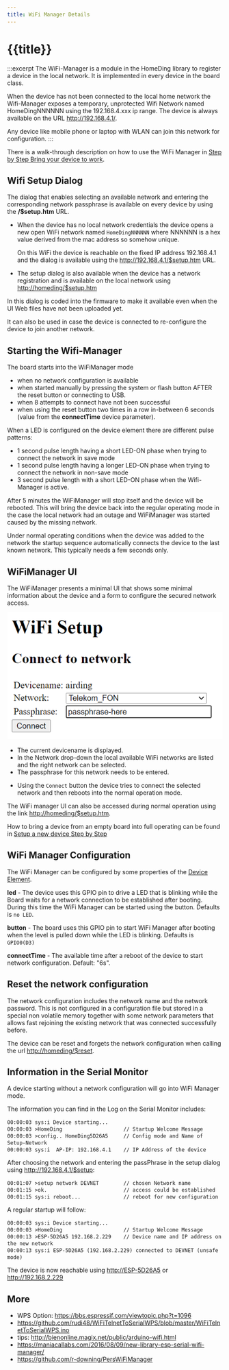 ```yaml
---
title: WiFi Manager Details
---
```


# {{title}}

:::excerpt
The WiFi-Manager is a module in the HomeDing library to register a device in the local network.
It is implemented in every device in the board class.

When the device has not been connected to the local home network the Wifi-Manager exposes a temporary, unprotected
Wifi Network named HomeDingNNNNNN using the 192.168.4.xxx ip range. The device is always available on the URL
 <http://192.168.4.1/>.

Any device like mobile phone or laptop with WLAN can join this network for configuration.
:::

There is a walk-through description on how to use the WiFi Manager in [Step by Step Bring your device to work](/steps/newdevice.md). 


## Wifi Setup Dialog

The dialog that enables selecting an available network and entering the corresponding network passphrase
is available on every device by using the **/\$setup.htm** URL.

* When the device has no local network credentials the device opens a new open WiFi network
  named `HomeDingNNNNNN` where NNNNNN is a hex value derived from the mac address so somehow unique.
  
  On this WiFi the device is reachable on the fixed IP address 192.168.4.1 and the dialog is available
  using the <http://192.168.4.1/$setup.htm> URL.

* The setup dialog is also available when the device has a network registration
  and is available on the local network using <http://homeding/$setup.htm>

In this dialog is coded into the firmware to make it available even when the UI Web files have not been uploaded yet.

It can also be used in case the device is connected to re-configure the device to join another network.


## Starting the Wifi-Manager

The board starts into the WiFiManager mode
* when no network configuration is available
* when started manually by pressing the system or flash button AFTER the reset button or connecting to USB.
* when 8 attempts to connect have not been successful
* when using the reset button two times in a row in-between 6 seconds (value from the **connectTime** device parameter).

When a LED is configured on the device element there are different pulse patterns:
* 1 second pulse length having a short LED-ON phase when trying to connect the network in save mode 
* 1 second pulse length having a longer LED-ON phase when trying to connect the network in non-save mode
* 3 second pulse length with a short LED-ON phase when the Wifi-Manager is active. 

After 5 minutes the WiFiManager will stop itself and the device will be rebooted. This will bring the device back into the regular operating mode in the case the local network had an outage and WiFiManager was started caused by the missing network.

Under normal operating conditions when the device was added to the network the startup sequence automatically connects the device to the last known network. This typically needs a few seconds only.


## WiFiManager UI

The WiFiManager presents a minimal UI that shows some minimal information about the device and a form to configure the secured network access.

![WiFiManager dialog](/dev/wifimanager.png)

* The current devicename is displayed.
* In the Network drop-down the local available WiFi networks are listed and the right network can be selected.
* The passphrase for this network needs to be entered.
<!-- * Using the `re-scan` the available networks are scanned again. -->
* Using the `Connect` button the device tries to connect the selected network and then reboots into the normal operation mode.

The WiFi manager UI can also be accessed during normal operation using the link <http://homeding/$setup.htm>.

How to bring a device from an empty board into full operating can be found in [Setup a new device Step by Step](/steps/newdevice.md)


## WiFi Manager Configuration

The WiFi Manager can be configured by some properties of the [Device Element](/elements/device.md).

**led** - The device uses this GPIO pin to drive a LED that is blinking while the Board waits for a network connection to be established after booting. During this time the WiFi Manager can be started using the button.
Defaults is `no LED`.

**button** - The board uses this GPIO pin to start WiFi Manager after booting when the level is pulled down while the LED is blinking.
Defaults is `GPIO0(D3)`

**connectTime** - The available time after a reboot of the device to start network configuration. Default: "6s".


## Reset the network configuration

The network configuration includes the network name and the network password. This is not configured in a configuration file but stored in a special non volatile memory together with some network parameters that allows fast rejoining the existing network that was connected successfully before.

The device can be reset and forgets the network configuration when calling the url <http://homeding/$reset>.


## Information in the Serial Monitor

A device starting without a network configuration will go into WiFi Manager mode.

The information you can find in the Log on the Serial Monitor includes:

    00:00:03 sys:i Device starting...
    00:00:03 >HomeDing                    // Startup Welcome Message
    00:00:03 >config.. HomeDing5D26A5     // Config mode and Name of Setup-Network
    00:00:03 sys:i  AP-IP: 192.168.4.1    // IP Address of the device

After choosing the network and entering the passPhrase in the setup dialog using <http://192.168.4.1/$setup>:

    00:01:07 >setup network DEVNET        // chosen Network name
    00:01:15 >ok.                         // access could be established
    00:01:15 sys:i reboot...              // reboot for new configuration

A regular startup will follow:

    00:00:03 sys:i Device starting...
    00:00:03 >HomeDing                    // Startup Welcome Message
    00:00:13 >ESP-5D26A5 192.168.2.229    // Device name and IP address on the new network
    00:00:13 sys:i ESP-5D26A5 (192.168.2.229) connected to DEVNET (unsafe mode)

The device is now reachable using <http://ESP-5D26A5> or <http://192.168.2.229>


<!-- ## WPS
NOT IMPLEMENTED YET

``` cpp
bool ESPSerialWiFiManager::_connect_wps(){
  _disconnect();
  OFL("Push the WPS button on your access point now.");
  String opt = _prompt("Press Enter when complete (q to abort)");
  if(CHAROPT(opt[0], 'q')) return false;
  OFL("Attempting WPS connection. May take some time...");
  if (WiFi.beginWPSConfig()){
    String ssid = WiFi.SSID();
    if(ssid.length() > 0){
        OL("\nSuccess! Connected to network " + ssid);
        NL();
        _disp_network_details();
        NL();
        _save_config(ssid, WiFi.psk(), true);
        return true;
    }
    else{
        return false;
    }
  }
}
```
-->

## More

<!--
* <https://esp-forum.de/index.php/forum/codebesprechung/35-wifi-mode-fuer-ap-und-sta-richtig-anwenden>
* <https://www.hackster.io/kosme/esp8266-sniffer-9e4770?utm_campaign=new_projects&utm_content=0&utm_medium=email&utm_source=hackster&utm_term=project_name>
-->

* WPS Option: <https://bbs.espressif.com/viewtopic.php?t=1096>
* <https://github.com/rudi48/WiFiTelnetToSerialWPS/blob/master/WiFiTelnetToSerialWPS.ino>
* tips: <http://bienonline.magix.net/public/arduino-wifi.html>
* <https://maniacallabs.com/2016/08/09/new-library-esp-serial-wifi-manager/>
* <https://github.com/r-downing/PersWiFiManager>


<!--
* <https://github.com/esp8266/Arduino/issues/2735>
* <https://internetofhomethings.com/homethings/?p=631>
-->

